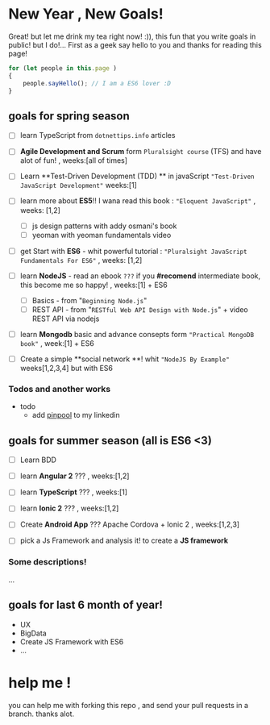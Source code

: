 # New Year , New Goals!
Great! but let me drink my tea right now! :)), this fun that you write goals in public! but I do!...
First as a geek say hello to you and thanks for reading this page!
```js
for (let people in this.page )
{
	people.sayHello(); // I am a ES6 lover :D
}
```

## goals for spring season 

- [ ] learn TypeScript from `dotnettips.info` articles

- [ ] **Agile Development and Scrum** form `Pluralsight course` (TFS) and have alot of fun! ,		weeks:[all of times]

- [ ] Learn **Test-Driven Development (TDD) ** in javaScript `"Test-Driven JavaScript Development"` weeks:[1] 

- [ ]  learn more about __ES5__!! I wana read this book : `"Eloquent JavaScript"`	 , weeks: [1,2] 
	
	- [ ] js design patterns with addy osmani's book
	- [ ] yeoman with yeoman fundamentals video

- [ ]  get Start with **ES6** - whit powerful tutorial : `"Pluralsight JavaScript Fundamentals For ES6"` 	, weeks: [1,2]

- [ ] learn **NodeJS** - read an ebook   `???`  if you __#recomend__ intermediate book, this become me so happy! 	, weeks:[1] + ES6

	- [ ] Basics - from "`Beginning Node.js`"
	- [ ] REST API - from "`RESTful Web API Design with Node.js`" + video REST API via nodejs

- [ ] learn **Mongodb** basic and advance consepts form `"Practical MongoDB book"` , week:[1] + ES6

- [ ] Create a simple **social  network **! whit `"NodeJS By Example"` weeks[1,2,3,4] but with ES6


### Todos and another works
- todo
    -   add [pinpool](http://pinpool.ir) to my linkedin

## goals for summer season (all is ES6  <3)

- [ ] Learn BDD
- [ ] learn **Angular 2** ???	, weeks:[1,2]
- [ ] learn **TypeScript**  ???	, weeks:[1]
- [ ] learn **Ionic   2** ???	, weeks:[1,2]
- [ ] Create **Android App** ??? Apache Cordova + Ionic 2	, weeks:[1,2,3]		

- [ ] pick a Js Framework and analysis it! to create a **JS framework** 

### Some descriptions!
...

## goals for last 6 month of year!

- UX
- BigData
- Create JS Framework with ES6
- ...

# help me !
you can help me with forking this repo , and send your pull requests in a branch. thanks alot.
